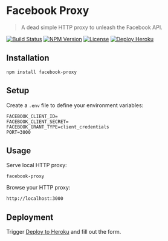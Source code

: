 Facebook Proxy
==============

> A dead simple HTTP proxy to unleash the Facebook API.

[![Build Status](https://img.shields.io/travis/redaxmedia/facebook-proxy.svg)](https://travis-ci.org/redaxmedia/facebook-proxy)
[![NPM Version](https://img.shields.io/npm/v/facebook-proxy.svg)](https://npmjs.com/package/facebook-proxy)
[![License](https://img.shields.io/npm/l/facebook-proxy.svg)](https://npmjs.com/package/facebook-proxy)
[![Deploy Heroku](https://img.shields.io/badge/deploy-heroku-7056bf.svg)](https://heroku.com/deploy?template=https://github.com/redaxmedia/facebook-proxy)


Installation
------------

```
npm install facebook-proxy
```


Setup
-----

Create a `.env` file to define your environment variables:

```
FACEBOOK_CLIENT_ID=
FACEBOOK_CLIENT_SECRET=
FACEBOOK_GRANT_TYPE=client_credentials
PORT=3000
```


Usage
-----

Serve local HTTP proxy:

```
facebook-proxy
```

Browse your HTTP proxy:

```
http://localhost:3000
```


Deployment
----------

Trigger [Deploy to Heroku](https://heroku.com/deploy?template=https://github.com/redaxmedia/facebook-proxy) and fill out the form.
